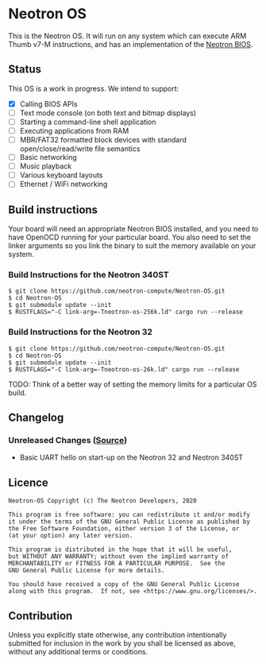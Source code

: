 # Neotron OS

This is the Neotron OS. It will run on any system which can execute ARM Thumb v7-M instructions, and has an implementation of the [Neotron BIOS](https://github.com/neotron-compute/Neotron-BIOS).

## Status

This OS is a work in progress. We intend to support:

* [x] Calling BIOS APIs
* [ ] Text mode console (on both text and bitmap displays)
* [ ] Starting a command-line shell application
* [ ] Executing applications from RAM
* [ ] MBR/FAT32 formatted block devices with standard open/close/read/write file semantics
* [ ] Basic networking
* [ ] Music playback
* [ ] Various keyboard layouts
* [ ] Ethernet / WiFi networking

## Build instructions

Your board will need an appropriate Neotron BIOS installed, and you need to have OpenOCD running for your particular board. You also need to set the linker 
arguments so you link the binary to suit the memory available on your system.

### Build Instructions for the Neotron 340ST

```
$ git clone https://github.com/neotron-compute/Neotron-OS.git
$ cd Neotron-OS
$ git submodule update --init
$ RUSTFLAGS="-C link-arg=-Tneotron-os-256k.ld" cargo run --release
```

### Build Instructions for the Neotron 32

```
$ git clone https://github.com/neotron-compute/Neotron-OS.git
$ cd Neotron-OS
$ git submodule update --init
$ RUSTFLAGS="-C link-arg=-Tneotron-os-26k.ld" cargo run --release
```

TODO: Think of a better way of setting the memory limits for a particular OS build.

## Changelog

### Unreleased Changes ([Source](https://github.com/neotron-compute/Neotron-OS/tree/master))

* Basic UART hello on start-up on the Neotron 32 and Neotron 340ST

## Licence

    Neotron-OS Copyright (c) The Neotron Developers, 2020

    This program is free software: you can redistribute it and/or modify
    it under the terms of the GNU General Public License as published by
    the Free Software Foundation, either version 3 of the License, or
    (at your option) any later version.

    This program is distributed in the hope that it will be useful,
    but WITHOUT ANY WARRANTY; without even the implied warranty of
    MERCHANTABILITY or FITNESS FOR A PARTICULAR PURPOSE.  See the
    GNU General Public License for more details.

    You should have received a copy of the GNU General Public License
    along with this program.  If not, see <https://www.gnu.org/licenses/>.

## Contribution

Unless you explicitly state otherwise, any contribution intentionally
submitted for inclusion in the work by you shall be licensed as above, without
any additional terms or conditions.


